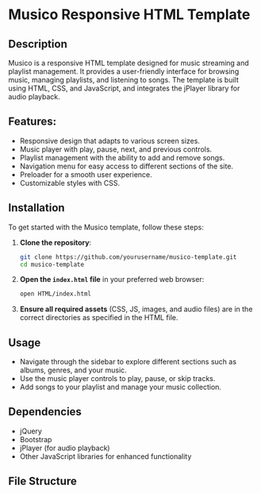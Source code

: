 # Musico Responsive HTML Template

## Description
Musico is a responsive HTML template designed for music streaming and playlist management. It provides a user-friendly interface for browsing music, managing playlists, and listening to songs. The template is built using HTML, CSS, and JavaScript, and integrates the jPlayer library for audio playback.

## Features:
- Responsive design that adapts to various screen sizes.
- Music player with play, pause, next, and previous controls.
- Playlist management with the ability to add and remove songs.
- Navigation menu for easy access to different sections of the site.
- Preloader for a smooth user experience.
- Customizable styles with CSS.

## Installation
To get started with the Musico template, follow these steps:

1. **Clone the repository**:
   ```bash
   git clone https://github.com/yourusername/musico-template.git
   cd musico-template
   ```

2. **Open the `index.html` file** in your preferred web browser:
   ```bash
   open HTML/index.html
   ```

3. **Ensure all required assets** (CSS, JS, images, and audio files) are in the correct directories as specified in the HTML file.

## Usage
- Navigate through the sidebar to explore different sections such as albums, genres, and your music.
- Use the music player controls to play, pause, or skip tracks.
- Add songs to your playlist and manage your music collection.

## Dependencies
- jQuery
- Bootstrap
- jPlayer (for audio playback)
- Other JavaScript libraries for enhanced functionality

## File Structure
